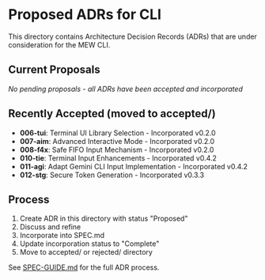 # Proposed ADRs for CLI

This directory contains Architecture Decision Records (ADRs) that are under consideration for the MEW CLI.

## Current Proposals

*No pending proposals - all ADRs have been accepted and incorporated*

## Recently Accepted (moved to accepted/)

- **006-tui**: Terminal UI Library Selection - Incorporated v0.2.0
- **007-aim**: Advanced Interactive Mode - Incorporated v0.2.0
- **008-f4x**: Safe FIFO Input Mechanism - Incorporated v0.2.0
- **010-tie**: Terminal Input Enhancements - Incorporated v0.4.2
- **011-agi**: Adapt Gemini CLI Input Implementation - Incorporated v0.4.2
- **012-stg**: Secure Token Generation - Incorporated v0.3.3

## Process

1. Create ADR in this directory with status "Proposed"
2. Discuss and refine
3. Incorporate into SPEC.md
4. Update incorporation status to "Complete"
5. Move to accepted/ or rejected/ directory

See [SPEC-GUIDE.md](/SPEC-GUIDE.md) for the full ADR process.